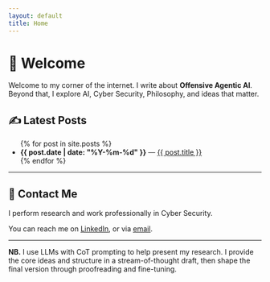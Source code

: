 ```yaml
---
layout: default
title: Home
---
```


# 👋 Welcome 

Welcome to my corner of the internet. I write about **Offensive Agentic AI**. 
Beyond that, I explore AI, Cyber Security, Philosophy, and ideas that matter.

## ✍️ Latest Posts

<ul>
{% for post in site.posts %}
  <li>
    <strong>{{ post.date | date: "%Y-%m-%d" }}</strong> — 
    <a href="{{ post.url }}">{{ post.title }}</a>
  </li>
{% endfor %}
</ul>

---

## 👤 Contact Me

I perform research and work professionally in Cyber Security.

You can reach me on [LinkedIn](https://www.linkedin.com/in/frostsec), or via [email](mailto:contact@frost.fyi).

---

**NB.** I use LLMs with CoT prompting to help present my research.  I provide the core ideas and structure in a stream-of-thought draft, then shape the final version through proofreading and fine-tuning.

